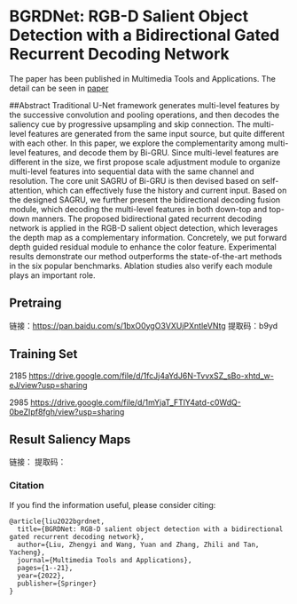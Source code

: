 # BGRDNet: RGB-D Salient Object Detection with a Bidirectional Gated Recurrent Decoding Network
The paper has been published in Multimedia Tools and Applications.
The detail can be seen in [paper](https://github.com/liuzywen/BGRDNet/blob/main/BGRDNet%20.pdf)


##Abstract
Traditional U-Net framework generates multi-level features by the successive convolution and pooling operations, and then decodes the saliency cue by progressive upsampling and skip connection. The multi-level features are generated from the same input source, but quite different with each other. In this paper, we explore the complementarity among multi-level features, and decode them by Bi-GRU. Since multi-level features are different in the size, we first propose scale adjustment module to organize multi-level features into sequential data with the same channel and resolution. The core unit SAGRU of Bi-GRU is then devised based on self-attention, which can effectively fuse the history and current input. Based on the designed SAGRU, we further present the bidirectional decoding fusion module,
which decoding the multi-level features in both down-top and top-down manners. The proposed bidirectional gated recurrent decoding network is applied in the RGB-D salient object detection, which leverages the depth map as a complementary information. Concretely, we put forward depth guided residual module to enhance the color feature. Experimental results demonstrate our method outperforms the state-of-the-art methods in the six popular benchmarks. Ablation studies also verify each module plays an important role.

## Pretraing 

链接：https://pan.baidu.com/s/1bxO0ygO3VXUjPXntleVNtg 
提取码：b9yd 



## Training Set
2185
https://drive.google.com/file/d/1fcJj4aYdJ6N-TvvxSZ_sBo-xhtd_w-eJ/view?usp=sharing


2985
https://drive.google.com/file/d/1mYjaT_FTlY4atd-c0WdQ-0beZIpf8fgh/view?usp=sharing

##  Result Saliency Maps
链接：
提取码： 



### Citation

If you find the information useful, please consider citing:

```
@article{liu2022bgrdnet,
  title={BGRDNet: RGB-D salient object detection with a bidirectional gated recurrent decoding network},
  author={Liu, Zhengyi and Wang, Yuan and Zhang, Zhili and Tan, Yacheng},
  journal={Multimedia Tools and Applications},
  pages={1--21},
  year={2022},
  publisher={Springer}
}
```
